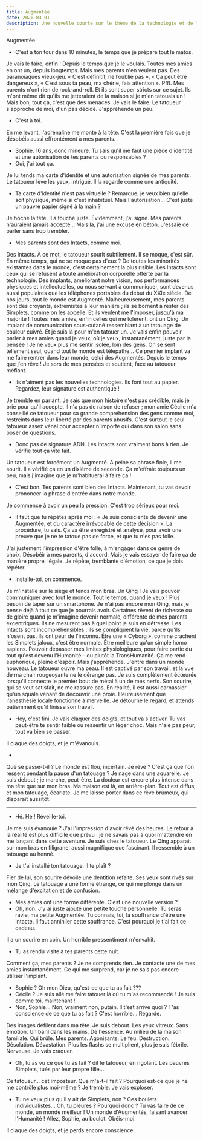 ```yaml
---
title: Augmentée
date: 2020-03-01
description: Une nouvelle courte sur le thème de la technologie et de l'augmentation humaine.
---
```


Augmentée

- C'est à ton tour dans 10 minutes, le temps que je prépare tout le matos.

Je vais le faire, enfin ! Depuis le temps que je le voulais. Toutes mes amies en ont un, depuis
longtemps. Mais mes parents n'en veulent pas. Des paranoïaques vieux-jeu. « C’est définitif, ne l’oublie
pas », « Ça peut être dangereux », « C’est sous ta peau, ma chérie, fais attention ». Pfff. Mes parents
n'ont rien de rock-and-roll. Et ils sont super stricts sur ce sujet. Ils m'ont même dit qu'ils me jetteraient
de la maison si je m'en tatouais un ! Mais bon, tout ça, c'est que des menaces. Je vais le faire.
Le tatoueur s'approche de moi, d'un pas décidé. J'appréhende un peu.

- C'est à toi.

En me levant, l'adrénaline me monte à la tête. C'est la première fois que je désobéis aussi
effrontément à mes parents.

- Sophie. 16 ans, donc mineure. Tu sais qu'il me faut une pièce d'identité et une autorisation
  de tes parents ou responsables ?
- Oui, j'ai tout ça.

Je lui tends ma carte d'identité et une autorisation signée de mes parents. Le tatoueur lève les
yeux, intrigué. Il la regarde comme une antiquité.

- Ta carte d'identité n'est pas virtuelle ? Remarque, je veux bien qu'elle soit physique, même
  si c'est inhabituel. Mais l'autorisation... C'est juste un pauvre papier signé à la main ?

Je hoche la tête. Il a touché juste. Évidemment, j'ai signé. Mes parents n'auraient jamais
accepté... Mais là, j'ai une excuse en béton. J'essaie de parler sans trop trembler.

- Mes parents sont des Intacts, comme moi.

Des Intacts. À ce mot, le tatoueur sourit subtilement. Il se moque, c'est sûr. En même temps,
qui ne se moque pas d'eux ? De toutes les minorités existantes dans le monde, c'est certainement la
plus risible. Les Intacts sont ceux qui se refusent à toute amélioration corporelle offerte par la
technologie. Des implants, améliorant notre vision, nos performances physiques et intellectuelles, ou
nous servant à communiquer, sont devenus aussi populaires que les téléphones portables du début
du XXIe siècle. De nos jours, tout le monde est Augmenté.
Malheureusement, mes parents sont des croyants, extrémistes à leur manière ; ils se bornent
à rester des Simplets, comme on les appelle. Et ils veulent me l'imposer, jusqu'à ma majorité !
Toutes mes amies, enfin celles qui me tolèrent, ont un Qíng. Un implant de communication
sous-cutané ressemblant à un tatouage de couleur cuivré. Et je suis là pour m'en tatouer un. Je vais
enfin pouvoir parler à mes amies quand je veux, où je veux, instantanément, juste par la pensée ! Je
ne veux plus me sentir isolée, loin des gens. On se sent tellement seul, quand tout le monde est
télépathe... Ce premier implant va me faire rentrer dans leur monde, celui des Augmentés. Depuis le
temps que j'en rêve ! Je sors de mes pensées et soutient, face au tatoueur méfiant.

- Ils n'aiment pas les nouvelles technologies. Ils font tout au papier. Regardez, leur signature
  est authentique !

Je tremble en parlant. Je sais que mon histoire n'est pas crédible, mais je prie pour qu'il
accepte. Il n'a pas de raison de refuser ; mon amie Cécile m'a conseillé ce tatoueur pour sa grande
compréhension des gens comme moi, restreints dans leur liberté par des parents abusifs. C'est surtout
le seul tatoueur assez vénal pour accepter n'importe qui dans son salon sans poser de questions.

- Donc pas de signature ADN. Les Intacts sont vraiment bons à rien. Je vérifie tout ça vite fait.

Un tatoueur est forcément un Augmenté. A peine sa phrase finie, il me sourit. Il a vérifié ça en
un dixième de seconde. Ça m'effraie toujours un peu, mais j'imagine que je m'habituerai à faire ça !

- C'est bon. Tes parents sont bien des Intacts. Maintenant, tu vas devoir prononcer la phrase
  d'entrée dans notre monde.

Je commence à avoir un peu la pression. C'est trop sérieux pour moi.

- Il faut que tu répètes après moi : « Je suis consciente de devenir une Augmentée, et du
  caractère irrévocable de cette décision ». La procédure, tu sais. Ça va être enregistré et analysé, pour
  avoir une preuve que je ne te tatoue pas de force, et que tu n'es pas folle.

J'ai justement l'impression d'être folle, à m'engager dans ce genre de choix. Désobéir à mes
parents, d'accord. Mais je vais essayer de faire ça de manière propre, légale. Je répète, tremblante
d'émotion, ce que je dois répéter.

- Installe-toi, on commence.

Je m'installe sur le siège et tends mon bras. Un Qíng ! Je vais pouvoir communiquer avec tout
le monde. Tout le temps, quand je veux ! Plus besoin de taper sur un smartphone. Je n'ai pas encore
mon Qíng, mais je pense déjà à tout ce que je pourrais avoir. Certaines rêvent de richesse ou de gloire
quand je m'imagine devenir normale, différente de mes parents excentriques. Ils ne mesurent pas à
quel point je suis en détresse. Les Intacts sont incompréhensibles : ils se compliquent la vie, parce qu'ils
n'osent pas. Ils ont peur de l'inconnu. Être une « Cyborg », comme crachent les Simplets jaloux, c'est
être normale. Être meilleure qu'un simple homo sapiens. Pouvoir dépasser mes limites physiologiques,
pour faire partie du tout qu'est devenu l'Humanité – ou plutôt la TransHumanité. Ça me rend
euphorique, pleine d'espoir. Mais j'appréhende. J'entre dans un monde nouveau.
Le tatoueur ouvre ma peau. Il est captivé par son travail, et la vue de ma chair rougeoyante ne
le dérange pas. Je suis complètement écœurée lorsqu'il connecte le premier bout de métal à un de
mes nerfs. Son sourire, qui se veut satisfait, ne me rassure pas. En réalité, il est aussi carnassier qu'un
squale venant de découvrir une proie. Heureusement que l'anesthésie locale fonctionne à merveille.
Je détourne le regard, et attends patiemment qu'il finisse son travail.

- Hey, c'est fini. Je vais claquer des doigts, et tout va s'activer. Tu vas peut-être te sentir faible
  ou ressentir un léger choc. Mais n'aie pas peur, tout va bien se passer.

Il claque des doigts, et je m'évanouis.

-

Que se passe-t-il ? Le monde est flou, incertain. Je rêve ? C'est ça que l'on ressent
pendant la pause d'un tatouage ? Je nage dans une aquarelle. Je suis debout ; je marche, peut-être.
La douleur est encore plus intense dans ma tête que sur mon bras. Ma maison est là, en arrière-plan.
Tout est diffus, et mon tatouage, écarlate. Je me laisse porter dans ce rêve brumeux, qui disparaît
aussitôt.

---

- Hé. Hé ! Réveille-toi.

Je me suis évanouie ? J'ai l'impression d'avoir rêvé des heures. Le retour à la réalité est plus
difficile que prévu : je ne savais pas à quoi m'attendre en me lançant dans cette aventure. Je suis chez
le tatoueur. Le Qíng apparait sur mon bras en filigrane, aussi magnifique que fascinant. Il ressemble à
un tatouage au henné.

- Je t'ai installé ton tatouage. Il te plaît ?

Fier de lui, son sourire dévoile une dentition refaite. Ses yeux sont rivés sur mon Qíng. Le
tatouage a une forme étrange, ce qui me plonge dans un mélange d'excitation et de confusion.

- Mes amies ont une forme différente. C'est une nouvelle version ?
- Oh, non. J'y ai juste ajouté une petite touche personnelle. Tu seras ravie, ma petite
  Augmentée. Tu connais, toi, la souffrance d'être une Intacte. Il faut annihiler cette souffrance. C'est
  pourquoi je t'ai fait ce cadeau.

Il a un sourire en coin. Un horrible pressentiment m'envahit.

- Tu as rendu visite à tes parents cette nuit.

Comment ça, mes parents ? Je ne comprends rien. Je contacte une de mes amies
instantanément. Ce qui me surprend, car je ne sais pas encore utiliser l'implant.

- Sophie ? Oh mon Dieu, qu'est-ce que tu as fait ???
- Cécile ? Je suis allé me faire tatouer là où tu m'as recommandé ! Je suis comme toi,
  maintenant !
- Non, Sophie... Non, vraiment non, putain. Il t'est arrivé quoi ? T'as conscience de ce que tu as
  fait ? C'est horrible... Regarde.

Des images défilent dans ma tête. Je suis debout. Les yeux vitreux. Sans émotion. Un baril dans
les mains. De l'essence. Au milieu de la maison familiale. Qui brûle. Mes parents. Agonisants. Le feu.
Destruction. Désolation. Dévastation. Plus les flashs se multiplient, plus je suis fébrile. Nerveuse. Je
vais craquer.

- Oh, tu as vu ce que tu as fait ? dit le tatoueur, en rigolant. Les pauvres Simplets, tués par leur
  propre fille...

Ce tatoueur... cet imposteur. Que m'a-t-il fait ? Pourquoi est-ce que je ne me contrôle plus
moi-même ? Je tremble. Je vais exploser.

- Tu ne veux plus qu'il y ait de Simplets, non ? Ces boulets individualistes... Oh, tu pleures ?
  Pourquoi donc ? Tu vas faire de ce monde, un monde meilleur ! Un monde d'Augmentés, faisant
  avancer l'Humanité ! Allez, Sophie, au boulot. Obéis-moi.

Il claque des doigts, et je perds encore conscience.
